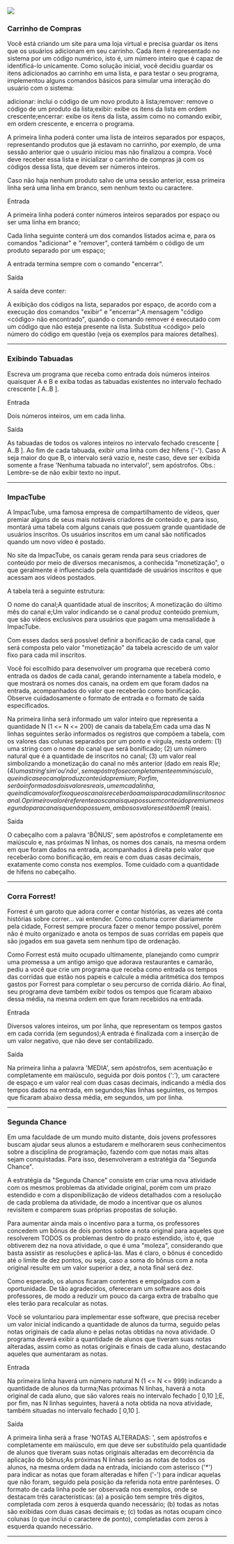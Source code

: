 <img src="https://img.icons8.com/color/48/000000/python.png"/>

### Carrinho de Compras

Você está criando um site para uma loja virtual e precisa guardar os itens que os usuários adicionam em seu carrinho. Cada item é representado no sistema por um código numérico, isto é, um número inteiro que é capaz de identificá-lo unicamente. Como solução inicial, você decidiu guardar os itens adicionados ao carrinho em uma lista, e para testar o seu programa, implementou alguns comandos básicos para simular uma interação do usuário com o sistema:

adicionar: inclui o código de um novo produto à lista;remover: remove o código de um produto da lista;exibir: exibe os itens da lista em ordem crescente;encerrar: exibe os itens da lista, assim como no comando exibir, em ordem crescente, e encerra o programa.

A primeira linha poderá conter uma lista de inteiros separados por espaços, representando produtos que já estavam no carrinho, por exemplo, de uma sessão anterior que o usuário iniciou mas não finalizou a compra. Você deve receber essa lista e inicializar o carrinho de compras já com os códigos dessa lista, que devem ser números inteiros.

Caso não haja nenhum produto salvo de uma sessão anterior, essa primeira linha será uma linha em branco, sem nenhum texto ou caractere.

Entrada

A primeira linha poderá conter números inteiros separados por espaço ou ser uma linha em branco;

Cada linha seguinte conterá um dos comandos listados acima e, para os comandos "adicionar" e "remover", conterá também o código de um produto separado por um espaço;

A entrada termina sempre com o comando "encerrar".

Saída

A saída deve conter:

A exibição dos códigos na lista, separados por espaço, de acordo com a execução dos comandos "exibir" e "encerrar";A mensagem "código <código> não encontrado", quando o comando remover é executado com um código que não esteja presente na lista. Substitua <código> pelo número do código em questão (veja os exemplos para maiores detalhes).

<hr>

### Exibindo Tabuadas

Escreva um programa que receba como entrada dois números inteiros quaisquer A e B e exiba todas as tabuadas existentes no intervalo fechado crescente [ A..B ].

Entrada

Dois números inteiros, um em cada linha.

Saída

As tabuadas de todos os valores inteiros no intervalo fechado crescente [ A..B ]. Ao fim de cada tabuada, exibir uma linha com dez hifens ('-'). Caso A seja maior do que B, o intervalo será vazio e, neste caso, deve ser exibida somente a frase 'Nenhuma tabuada no intervalo!', sem apóstrofos. Obs.: Lembre-se de não exibir texto no input.

<hr>

### ImpacTube

A ImpacTube, uma famosa empresa de compartilhamento de vídeos, quer premiar alguns de seus mais notáveis criadores de conteúdo e, para isso, montará uma tabela com alguns canais que possuem grande quantidade de usuários inscritos. Os usuários inscritos em um canal são notificados quando um novo vídeo é postado.

No site da ImpacTube, os canais geram renda para seus criadores de conteúdo por meio de diversos mecanismos, a conhecida "monetização", o que geralmente é influenciado pela quantidade de usuários inscritos e que acessam aos vídeos postados.

A tabela terá a seguinte estrutura:

O nome do canal;A quantidade atual de inscritos; A monetização do último mês do canal e;Um valor indicando se o canal produz conteúdo premium, que são vídeos exclusivos para usuários que pagam uma mensalidade à ImpacTube.

Com esses dados será possível definir a bonificação de cada canal, que será composta pelo valor "monetização" da tabela acrescido de um valor fixo para cada mil inscritos.

Você foi escolhido para desenvolver um programa que receberá como entrada os dados de cada canal, gerando internamente a tabela modelo, e que mostrará os nomes dos canais, na ordem em que foram dados na entrada, acompanhados do valor que receberão como bonificação. Observe cuidadosamente o formato de entrada e o formato de saída especificados.

Na primeira linha será informado um valor inteiro que representa a quantidade N (1 <= N <= 200) de canais da tabela;Em cada uma das N linhas seguintes serão informados os registros que compõem a tabela, com os valores das colunas separados por um ponto e vírgula, nesta ordem: (1) uma string com o nome do canal que será bonificado; (2) um número natural que é a quantidade de inscritos no canal; (3) um valor real simbolizando a monetização do canal no mês anterior (dado em reais R$) e; (4) uma string 'sim' ou 'não', sem apóstrofos e completamente em minúsculo, que indica se o canal produz conteúdo premium;Por fim, serão informados dois valores reais, um em cada linha, que indicam o valor fixo que os canais receberão a mais para cada mil inscritos no canal. O primeiro valor é referente aos canais que possuem conteúdo premium e o segundo para canais que não possuem, ambos os valores estão em R$ (reais).

Saída

O cabeçalho com a palavra 'BÔNUS', sem apóstrofos e completamente em maiúsculo e, nas próximas N linhas, os nomes dos canais, na mesma ordem em que foram dados na entrada, acompanhados à direita pelo valor que receberão como bonificação, em reais e com duas casas decimais, exatamente como consta nos exemplos. Tome cuidado com a quantidade de hifens no cabeçalho.

<hr>

### Corra Forrest!

Forrest é um garoto que adora correr e contar histórias, as vezes até conta histórias sobre correr... vai entender. Como costuma correr diariamente pela cidade, Forrest sempre procura fazer o menor tempo possível, porém não é muito organizado e anota os tempos de suas corridas em papeis que são jogados em sua gaveta sem nenhum tipo de ordenação.

Como Forrest está muito ocupado ultimamente, planejando como cumprir uma promessa a um antigo amigo que adorava restaurantes e camarão, pediu a você que crie um programa que receba como entrada os tempos das corridas que estão nos papeis e calcule a média aritmética dos tempos gastos por Forrest para completar o seu percurso de corrida diário. Ao final, seu programa deve também exibir todos os tempos que ficaram abaixo dessa média, na mesma ordem em que foram recebidos na entrada.

Entrada

Diversos valores inteiros, um por linha, que representam os tempos gastos em cada corrida (em segundos);A entrada é finalizada com a inserção de um valor negativo, que não deve ser contabilizado.

Saída

Na primeira linha a palavra 'MEDIA', sem apóstrofos, sem acentuação e completamente em maiúsculo, seguida por dois pontos (':'), um caractere de espaço e um valor real com duas casas decimais, indicando a média dos tempos dados na entrada, em segundos;Nas linhas seguintes, os tempos que ficaram abaixo dessa média, em segundos, um por linha.

<hr>

### Segunda Chance

Em uma faculdade de um mundo muito distante, dois jovens professores buscam ajudar seus alunos a estudarem e melhorarem seus conhecimentos sobre a disciplina de programação, fazendo com que notas mais altas sejam conquistadas. Para isso, desenvolveram a estratégia da "Segunda Chance".

A estratégia da "Segunda Chance" consiste em criar uma nova atividade com os mesmos problemas da atividade original, porém com um prazo estendido e com a disponibilização de vídeos detalhados com a resolução de cada problema da atividade, de modo a incentivar que os alunos revisitem e comparem suas próprias propostas de solução.

Para aumentar ainda mais o incentivo para a turma, os professores concedem um bônus de dois pontos sobre a nota original para aqueles que resolverem TODOS os problemas dentro do prazo estendido, isto é, que obtiverem dez na nova atividade, o que é uma "moleza", considerando que basta assistir as resoluções e aplicá-las. Mas é claro, o bônus é concedido até o limite de dez pontos, ou seja, caso a soma do bônus com a nota original resulte em um valor superior a dez, a nota final será dez.

Como esperado, os alunos ficaram contentes e empolgados com a oportunidade. De tão agradecidos, ofereceram um software aos dois professores, de modo a reduzir um pouco da carga extra de trabalho que eles terão para recalcular as notas.

Você se voluntariou para implementar esse software, que precisa receber um valor inicial indicando a quantidade de alunos da turma, seguido pelas notas originais de cada aluno e pelas notas obtidas na nova atividade. O programa deverá exibir a quantidade de alunos que tiveram suas notas alteradas, assim como as notas originais e finais de cada aluno, destacando aqueles que aumentaram as notas.

Entrada

Na primeira linha haverá um número natural N (1 <= N <= 999) indicando a quantidade de alunos da turma;Nas próximas N linhas, haverá a nota original de cada aluno, que são valores reais no intervalo fechado [ 0,10 ];E, por fim, nas N linhas seguintes, haverá a nota obtida na nova atividade, também situadas no intervalo fechado [ 0,10 ].

Saída

A primeira linha será a frase 'NOTAS ALTERADAS: <quantidade>', sem apóstrofos e completamente em maiúsculo, em que <quantidade> deve ser substituído pela quantidade de alunos que tiveram suas notas originais alteradas em decorrência da aplicação do bônus;As próximas N linhas serão as notas de todos os alunos, na mesma ordem dada na entrada, iniciando com asterisco ('\*') para indicar as notas que foram alteradas e hífen ('-') para indicar aquelas que não foram, seguido pela posição da referida nota entre parênteses. O formato de cada linha pode ser observada nos exemplos, onde se destacam três características: (a) a posição tem sempre três dígitos, completada com zeros à esquerda quando necessário; (b) todas as notas são exibidas com duas casas decimais e; (c) todas as notas ocupam cinco colunas (o que inclui o caractere de ponto), completadas com zeros à esquerda quando necessário.

<hr>
